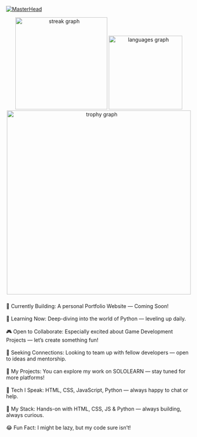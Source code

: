 [![MasterHead](https://user-images.githubusercontent.com/74038190/225813708-98b745f2-7d22-48cf-9150-083f1b00d6c9.gif)]()
<div align="center">
    <img src="https://streak-stats.demolab.com?user=blazeeditz&locale=en&mode=daily&theme=vue-dark&hide_border=true&border_radius=100&order=3" height="250" alt="streak graph"  />
    <img src="https://github-readme-stats.vercel.app/api/top-langs?username=blazeeditz&locale=en&hide_title=false&layout=compact&card_width=320&langs_count=100&theme=blueberry&hide_border=true&order=2&custom_title=Languages%20Used!" height="200" alt="languages graph"  />
  <img src="https://github-profile-trophy.vercel.app?username=trinib&theme=monokai&column=4&row=2&margin-w=25&margin-h=30&no-bg=true&no-frame=true&order=4" height="500" alt="trophy graph"  />
</div>

###
###

<p align="left">🚧 Currently Building: A personal Portfolio Website — Coming Soon!<br><br>🐍 Learning Now: Deep-diving into the world of Python — leveling up daily.<br><br>🎮 Open to Collaborate: Especially excited about Game Development Projects — let’s create something fun!<br><br>🤝 Seeking Connections: Looking to team up with fellow developers — open to ideas and mentorship.<br><br>💼 My Projects: You can explore my work on SOLOLEARN — stay tuned for more platforms!<br><br>💬 Tech I Speak: HTML, CSS, JavaScript, Python — always happy to chat or help.<br><br>📃 My Stack: Hands-on with HTML, CSS, JS & Python — always building, always curious.<br><br>😂 Fun Fact: I might be lazy, but my code sure isn’t!</p>

###
